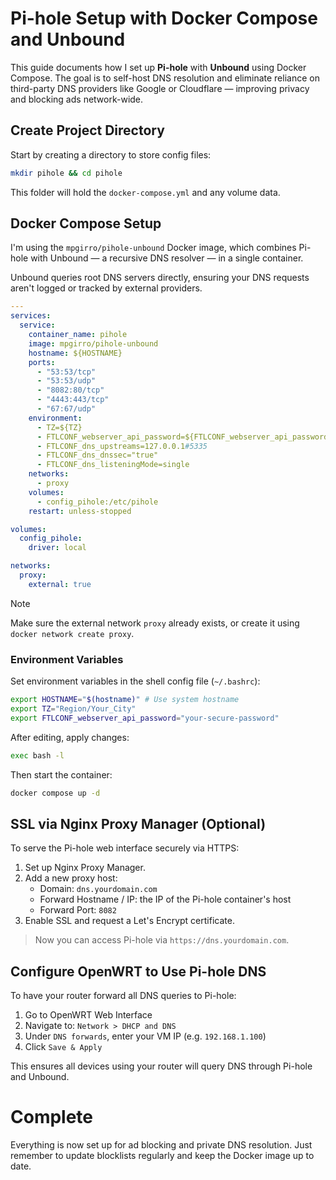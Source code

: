 # Pi-hole Setup with Docker Compose and Unbound

This guide documents how I set up **Pi-hole** with **Unbound** using Docker Compose. The goal is to self-host DNS resolution and eliminate reliance on third-party DNS providers like Google or Cloudflare — improving privacy and blocking ads network-wide.

## Create Project Directory

Start by creating a directory to store config files:

```sh
mkdir pihole && cd pihole
```

This folder will hold the `docker-compose.yml` and any volume data.

## Docker Compose Setup

I'm using the `mpgirro/pihole-unbound` Docker image, which combines Pi-hole with Unbound — a recursive DNS resolver — in a single container.

Unbound queries root DNS servers directly, ensuring your DNS requests aren't logged or tracked by external providers.

```yaml
---
services:
  service:
    container_name: pihole
    image: mpgirro/pihole-unbound
    hostname: ${HOSTNAME}
    ports:
      - "53:53/tcp"
      - "53:53/udp"
      - "8082:80/tcp"
      - "4443:443/tcp"
      - "67:67/udp"
    environment:
      - TZ=${TZ}
      - FTLCONF_webserver_api_password=${FTLCONF_webserver_api_password}
      - FTLCONF_dns_upstreams=127.0.0.1#5335
      - FTLCONF_dns_dnssec="true"
      - FTLCONF_dns_listeningMode=single
    networks:
      - proxy
    volumes:
      - config_pihole:/etc/pihole
    restart: unless-stopped

volumes:
  config_pihole:
    driver: local

networks:
  proxy:
    external: true
```

> [!NOTE]
> Make sure the external network `proxy` already exists, or create it using `docker network create proxy`.

### Environment Variables

Set environment variables in the shell config file (`~/.bashrc`):

```sh
export HOSTNAME="$(hostname)" # Use system hostname
export TZ="Region/Your_City"
export FTLCONF_webserver_api_password="your-secure-password"
```

After editing, apply changes:

```sh
exec bash -l
```

Then start the container:

```sh
docker compose up -d
```

## SSL via Nginx Proxy Manager (Optional)

To serve the Pi-hole web interface securely via HTTPS:

1. Set up Nginx Proxy Manager.
1. Add a new proxy host:
    * Domain: `dns.yourdomain.com`
    * Forward Hostname / IP: the IP of the Pi-hole container's host
    * Forward Port: `8082`
1. Enable SSL and request a Let's Encrypt certificate.

> Now you can access Pi-hole via `https://dns.yourdomain.com`.

## Configure OpenWRT to Use Pi-hole DNS

To have your router forward all DNS queries to Pi-hole:

1. Go to OpenWRT Web Interface
1. Navigate to: `Network > DHCP and DNS`
1. Under `DNS forwards`, enter your VM IP (e.g. `192.168.1.100`)
1. Click `Save & Apply`

This ensures all devices using your router will query DNS through Pi-hole and Unbound.

# Complete

Everything is now set up for ad blocking and private DNS resolution. Just remember to update blocklists regularly and keep the Docker image up to date.
